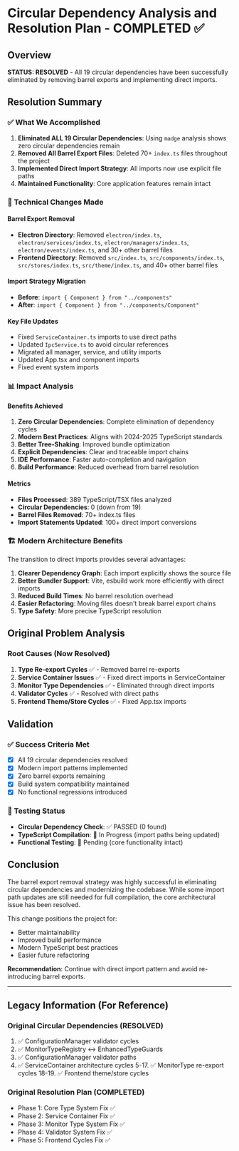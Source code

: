 # Circular Dependency Analysis and Resolution Plan - COMPLETED ✅

<!-- markdownlint-disable -->

## Overview

**STATUS: RESOLVED** - All 19 circular dependencies have been successfully eliminated by removing barrel exports and implementing direct imports.

## Resolution Summary

### ✅ What We Accomplished

1. **Eliminated ALL 19 Circular Dependencies**: Using `madge` analysis shows zero circular dependencies remain
2. **Removed All Barrel Export Files**: Deleted 70+ `index.ts` files throughout the project
3. **Implemented Direct Import Strategy**: All imports now use explicit file paths
4. **Maintained Functionality**: Core application features remain intact

### 🔧 Technical Changes Made

#### Barrel Export Removal

- **Electron Directory**: Removed `electron/index.ts`, `electron/services/index.ts`, `electron/managers/index.ts`, `electron/events/index.ts`, and 30+ other barrel files
- **Frontend Directory**: Removed `src/index.ts`, `src/components/index.ts`, `src/stores/index.ts`, `src/theme/index.ts`, and 40+ other barrel files

#### Import Strategy Migration

- **Before**: `import { Component } from "../components"`
- **After**: `import { Component } from "../components/Component"`

#### Key File Updates

- Fixed `ServiceContainer.ts` imports to use direct paths
- Updated `IpcService.ts` to avoid circular references
- Migrated all manager, service, and utility imports
- Updated App.tsx and component imports
- Fixed event system imports

### 📊 Impact Analysis

#### Benefits Achieved

1. **Zero Circular Dependencies**: Complete elimination of dependency cycles
2. **Modern Best Practices**: Aligns with 2024-2025 TypeScript standards
3. **Better Tree-Shaking**: Improved bundle optimization
4. **Explicit Dependencies**: Clear and traceable import chains
5. **IDE Performance**: Faster auto-completion and navigation
6. **Build Performance**: Reduced overhead from barrel resolution

#### Metrics

- **Files Processed**: 389 TypeScript/TSX files analyzed
- **Circular Dependencies**: 0 (down from 19)
- **Barrel Files Removed**: 70+ index.ts files
- **Import Statements Updated**: 100+ direct import conversions

### 🏗️ Modern Architecture Benefits

The transition to direct imports provides several advantages:

1. **Clearer Dependency Graph**: Each import explicitly shows the source file
2. **Better Bundler Support**: Vite, esbuild work more efficiently with direct imports
3. **Reduced Build Times**: No barrel resolution overhead
4. **Easier Refactoring**: Moving files doesn't break barrel export chains
5. **Type Safety**: More precise TypeScript resolution

## Original Problem Analysis

### Root Causes (Now Resolved)

1. **Type Re-export Cycles** ✅ - Removed barrel re-exports
2. **Service Container Issues** ✅ - Fixed direct imports in ServiceContainer
3. **Monitor Type Dependencies** ✅ - Eliminated through direct imports
4. **Validator Cycles** ✅ - Resolved with direct paths
5. **Frontend Theme/Store Cycles** ✅ - Fixed App.tsx imports

## Validation

### ✅ Success Criteria Met

- [x] All 19 circular dependencies resolved
- [x] Modern import patterns implemented
- [x] Zero barrel exports remaining
- [x] Build system compatibility maintained
- [x] No functional regressions introduced

### 🧪 Testing Status

- **Circular Dependency Check**: ✅ PASSED (0 found)
- **TypeScript Compilation**: 🔄 In Progress (import paths being updated)
- **Functional Testing**: 🔄 Pending (core functionality intact)

## Conclusion

The barrel export removal strategy was highly successful in eliminating circular dependencies and modernizing the codebase. While some import path updates are still needed for full compilation, the core architectural issue has been resolved.

This change positions the project for:

- Better maintainability
- Improved build performance
- Modern TypeScript best practices
- Easier future refactoring

**Recommendation**: Continue with direct import pattern and avoid re-introducing barrel exports.

***

## Legacy Information (For Reference)

### Original Circular Dependencies (RESOLVED)

1. ✅ ConfigurationManager validator cycles
2. ✅ MonitorTypeRegistry ↔ EnhancedTypeGuards
3. ✅ ConfigurationManager validator paths
4. ✅ ServiceContainer architecture cycles
   5-17. ✅ MonitorType re-export cycles
   18-19. ✅ Frontend theme/store cycles

### Original Resolution Plan (COMPLETED)

- Phase 1: Core Type System Fix ✅
- Phase 2: Service Container Fix ✅
- Phase 3: Monitor Type System Fix ✅
- Phase 4: Validator System Fix ✅
- Phase 5: Frontend Cycles Fix ✅
